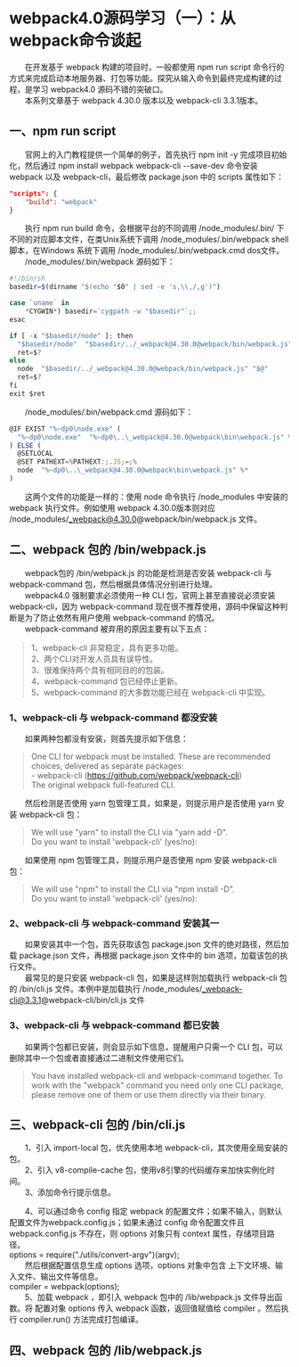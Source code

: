 # webpack4.0源码学习（一）：从webpack命令谈起
&emsp;&emsp;在开发基于 webpack 构建的项目时，一般都使用 npm run script 命令行的方式来完成启动本地服务器、打包等功能。探究从输入命令到最终完成构建的过程，是学习 webpack4.0 源码不错的突破口。<br/>
&emsp;&emsp;本系列文章基于 webpack 4.30.0 版本以及 webpack-cli 3.3.1版本。<br/>
## 一、npm run script
&emsp;&emsp;官网上的入门教程提供一个简单的例子，首先执行 npm init -y 完成项目初始化，然后通过 npm install webpack webpack-cli --save-dev 命令安装 webpack 以及 webpack-cli，最后修改 package.json 中的 scripts 属性如下：<br/>
```json
"scripts": {
    "build": "webpack"
}
```
&emsp;&emsp;执行 npm run build 命令，会根据平台的不同调用 /node_modules/.bin/ 下不同的对应脚本文件，在类Unix系统下调用 /node_modules/.bin/webpack shell 脚本，在Windows 系统下调用 /node_modules/.bin/webpack.cmd dos文件。<br/>
&emsp;&emsp;/node_modules/.bin/webpack 源码如下：<br/>
```js
#!/bin/sh
basedir=$(dirname "$(echo "$0" | sed -e 's,\\,/,g')")

case `uname` in
    *CYGWIN*) basedir=`cygpath -w "$basedir"`;;
esac

if [ -x "$basedir/node" ]; then
  "$basedir/node"  "$basedir/../_webpack@4.30.0@webpack/bin/webpack.js" "$@"
  ret=$?
else 
  node  "$basedir/../_webpack@4.30.0@webpack/bin/webpack.js" "$@"
  ret=$?
fi
exit $ret
```
&emsp;&emsp;/node_modules/.bin/webpack.cmd 源码如下：<br/>
```js
@IF EXIST "%~dp0\node.exe" (
  "%~dp0\node.exe"  "%~dp0\..\_webpack@4.30.0@webpack\bin\webpack.js" %*
) ELSE (
  @SETLOCAL
  @SET PATHEXT=%PATHEXT:;.JS;=;%
  node  "%~dp0\..\_webpack@4.30.0@webpack\bin\webpack.js" %*
)
```
&emsp;&emsp;这两个文件的功能是一样的：使用 node 命令执行 /node_modules 中安装的 webpack 执行文件。例如使用 webpack 4.30.0版本则对应 /node_modules/_webpack@4.30.0@webpack/bin/webpack.js 文件。<br/>
## 二、webpack 包的 /bin/webpack.js
&emsp;&emsp;webpack包的 /bin/webpack.js 的功能是检测是否安装 webpack-cli 与 webpack-command 包，然后根据具体情况分别进行处理。<br/>
&emsp;&emsp;webpack4.0 强制要求必须使用一种 CLI 包，官网上甚至直接说必须安装 webpack-cli，因为 webpack-command 现在很不推荐使用，源码中保留这种判断是为了防止依然有用户使用 webpack-command 的情况。<br/>
&emsp;&emsp;webpack-command 被弃用的原因主要有以下五点：<br/>
> 1、webpack-cli 非常稳定，具有更多功能。<br/>
> 2、两个CLI对开发人员具有误导性。<br/>
> 3、很难保持两个具有相同目的的包装。<br/>
> 4、webpack-command 包已经停止更新。<br/>
> 5、webpack-command 的大多数功能已经在 webpack-cli 中实现。<br/>

### 1、webpack-cli 与 webpack-command 都没安装
&emsp;&emsp;如果两种包都没有安装，则首先提示如下信息：<br/>
> One CLI for webpack must be installed. These are recommended choices, delivered as separate packages:<br/>
> \- webpack-cli (https://github.com/webpack/webpack-cli)<br/>
>   The original webpack full-featured CLI.<br/>

&emsp;&emsp;然后检测是否使用 yarn 包管理工具，如果是，则提示用户是否使用 yarn 安装 webpack-cli 包：<br/>
> We will use "yarn" to install the CLI via "yarn add -D".<br/>
> Do you want to install 'webpack-cli' (yes/no):<br/>

&emsp;&emsp;如果使用 npm 包管理工具，则提示用户是否使用 npm 安装 webpack-cli 包：<br/>
> We will use "npm" to install the CLI via "npm install -D".<br/>
> Do you want to install 'webpack-cli' (yes/no):<br/>

### 2、webpack-cli 与 webpack-command 安装其一
&emsp;&emsp;如果安装其中一个包，首先获取该包 package.json 文件的绝对路径，然后加载 package.json 文件，再根据 package.json 文件中的 bin 选项，加载该包的执行文件。<br/>
&emsp;&emsp;最常见的是只安装 webpack-cli 包，如果是这样则加载执行 webpack-cli 包的 /bin/cli.js 文件。本例中是加载执行 /node_modules/_webpack-cli@3.3.1@webpack-cli/bin/cli.js 文件<br/>
### 3、webpack-cli 与 webpack-command 都已安装
&emsp;&emsp;如果两个包都已安装，则会显示如下信息，提醒用户只需一个 CLI 包，可以删除其中一个包或者直接通过二进制文件使用它们。<br/>
> You have installed webpack-cli and webpack-command together. To work with the "webpack" command you need only one CLI package, please remove one of them or use them directly via their binary.<br/>

## 三、webpack-cli 包的 /bin/cli.js
&emsp;&emsp;1、引入 import-local 包，优先使用本地 webpack-cli，其次使用全局安装的包。<br/>
&emsp;&emsp;2、引入 v8-compile-cache 包，使用v8引擎的代码缓存来加快实例化时间。<br/>
&emsp;&emsp;3、添加命令行提示信息。<br/>
<!-- &emsp;&emsp;4、可以通过命令 config 指定 webpack 的配置文件；如果不输入，则默认配置文件为webpack.config.js；如果未通过 config 命令配置文件且 webpack.config.js 文件不存在，则使用默认配置。<br/> -->
&emsp;&emsp;4、可以通过命令 config 指定 webpack 的配置文件；如果不输入，则默认配置文件为webpack.config.js；如果未通过 config 命令配置文件且 webpack.config.js 不存在，则 options 对象只有 context 属性，存储项目路径。<br/>
options = require("./utils/convert-argv")(argv);<br/>
&emsp;&emsp;然后根据配置信息生成 options 选项，options 对象中包含 上下文环境、输入文件、输出文件等信息。<br/>
compiler = webpack(options);<br/>
&emsp;&emsp;5、加载 webpack ，即引入 webpack 包中的 /lib/webpack.js 文件导出函数。将 配置对象 options 传入 webpack 函数，返回值赋值给 compiler 。然后执行 compiler.run() 方法完成打包编译。<br/>
## 四、webpack 包的 /lib/webpack.js
&emsp;&emsp;<br/>
&emsp;&emsp;<br/>
&emsp;&emsp;<br/>
